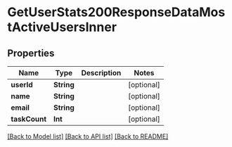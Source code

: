 # GetUserStats200ResponseDataMostActiveUsersInner

## Properties
Name | Type | Description | Notes
------------ | ------------- | ------------- | -------------
**userId** | **String** |  | [optional] 
**name** | **String** |  | [optional] 
**email** | **String** |  | [optional] 
**taskCount** | **Int** |  | [optional] 

[[Back to Model list]](../README.md#documentation-for-models) [[Back to API list]](../README.md#documentation-for-api-endpoints) [[Back to README]](../README.md)


